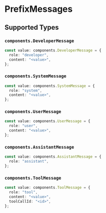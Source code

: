 # PrefixMessages


## Supported Types

### `components.DeveloperMessage`

```typescript
const value: components.DeveloperMessage = {
  role: "developer",
  content: "<value>",
};
```

### `components.SystemMessage`

```typescript
const value: components.SystemMessage = {
  role: "system",
  content: "<value>",
};
```

### `components.UserMessage`

```typescript
const value: components.UserMessage = {
  role: "user",
  content: "<value>",
};
```

### `components.AssistantMessage`

```typescript
const value: components.AssistantMessage = {
  role: "assistant",
};
```

### `components.ToolMessage`

```typescript
const value: components.ToolMessage = {
  role: "tool",
  content: "<value>",
  toolCallId: "<id>",
};
```

